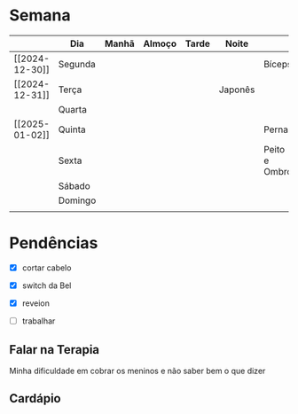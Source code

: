 

# Semana
|                | **Dia** | Manhã | Almoço | Tarde | Noite   |               |
| -------------- | ------- | ----- | ------ | ----- | ------- | ------------- |
| [[2024-12-30]] | Segunda |       |        |       |         | Bíceps        |
| [[2024-12-31]] | Terça   |       |        |       | Japonês |               |
|                | Quarta  |       |        |       |         |               |
| [[2025-01-02]] | Quinta  |       |        |       |         | Perna         |
|                | Sexta   |       |        |       |         | Peito e Ombro |
|                | Sábado  |       |        |       |         |               |
|                | Domingo |       |        |       |         |               |
|                |         |       |        |       |         |               |

# Pendências
- [x] cortar cabelo
- [x] switch da Bel 
- [x] reveion 
- [ ] trabalhar 


## Falar na Terapia

Minha dificuldade em cobrar os meninos e não saber bem o que dizer

## Cardápio